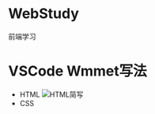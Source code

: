 # WebStudy
前端学习

# VSCode Wmmet写法
 - HTML
  ![HTML简写](../WebStudy/1_Html_Css/2_images/HTML.png)
 - CSS